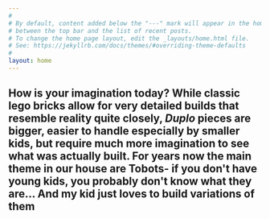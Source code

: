 ```yaml
---
#
# By default, content added below the "---" mark will appear in the home page
# between the top bar and the list of recent posts.
# To change the home page layout, edit the _layouts/home.html file.
# See: https://jekyllrb.com/docs/themes/#overriding-theme-defaults
#
layout: home
---
```

How is your imagination today? While __classic__ lego bricks allow for very detailed builds that resemble reality quite closely, __*Duplo*__
pieces are bigger, easier to handle especially by smaller kids, but require much more imagination to see what was actually built. For years now the main theme in our house are Tobots- if you don't have young kids, you probably don't know what they are... And my kid just loves to build variations of them
---
